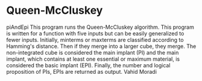 # Queen-McCluskey
  piAndEpi
This program runs the Queen-McCluskey algorithm. This program is written for a function with five inputs but can be easily generalized to fewer inputs.
Initially, minterms or maxterms are classified according to Hamming's distance.
Then if they merge into a larger cube, they merge. The non-integrated cube is considered the main implant (PI) and the main implant, which contains at least one essential or maximum material, is considered the basic implant (EPI).
Finally, the number and logical proposition of PIs, EPIs are returned as output.
Vahid Moradi
